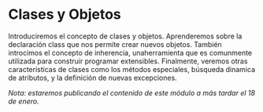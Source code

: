 # Clases y Objetos

Introduciremos el concepto de clases y objetos. Aprenderemos sobre la declaración class que nos permite crear nuevos objetos. También introcimos el concepto de inherencia, unaherramienta que es comunmente utilizada para construir programar extensibles. Finalmente, veremos otras características de clases como los métodos especiales, búsqueda dinamica de atributos, y la definición de nuevas excepciones.

*Nota: estaremos publicando el contenido de este módulo a más tardar el 18 de enero.*